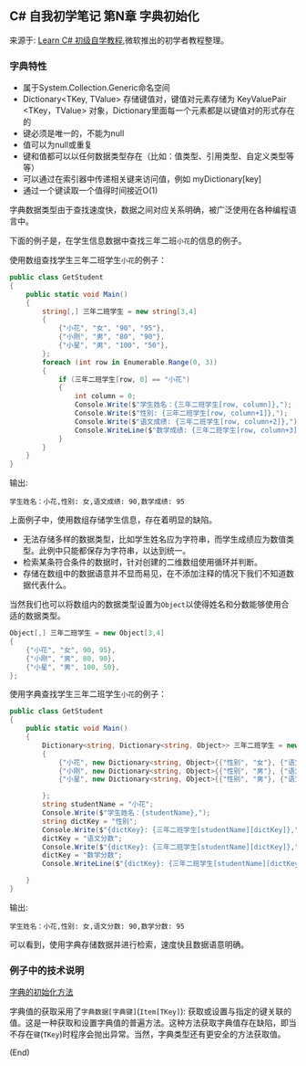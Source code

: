 ## C# 自我初学笔记 第N章  字典初始化

来源于: [Learn C# 初级自学教程](https://learn.microsoft.com/zh-cn/dotnet/csharp/programming-guide/classes-and-structs/how-to-initialize-a-dictionary-with-a-collection-initializer),微软推出的初学者教程整理。


### 字典特性

- 属于System.Collection.Generic命名空间
- Dictionary<TKey, TValue> 存储键值对，键值对元素存储为 KeyValuePair <TKey，TValue> 对象，Dictionary里面每一个元素都是以键值对的形式存在的
- 键必须是唯一的，不能为null
- 值可以为null或重复
- 键和值都可以以任何数据类型存在（比如：值类型、引用类型、自定义类型等等）
- 可以通过在索引器中传递相关键来访问值，例如 myDictionary[key]
- 通过一个键读取一个值得时间接近O(1)

字典数据类型由于查找速度快，数据之间对应关系明确，被广泛使用在各种编程语言中。

下面的例子是，在学生信息数据中查找三年二班`小花`的信息的例子。

使用数组查找学生三年二班学生`小花`的例子：
```c#
public class GetStudent
{
    public static void Main()
    {
        string[,] 三年二班学生 = new string[3,4]
        {
            {"小花", "女", "90", "95"},
            {"小刚", "男", "80", "90"},
            {"小星", "男", "100", "50"},
        };
        foreach (int row in Enumerable.Range(0, 3))
        {
            if (三年二班学生[row, 0] == "小花")
            {
                int column = 0;
                Console.Write($"学生姓名：{三年二班学生[row, column]},");
                Console.Write($"性别: {三年二班学生[row, column+1]},");
                Console.Write($"语文成绩: {三年二班学生[row, column+2]},");
                Console.WriteLine($"数学成绩: {三年二班学生[row, column+3]}");
            }
        }
    }
}
```
输出:
```
学生姓名：小花,性别: 女,语文成绩: 90,数学成绩: 95
```
上面例子中，使用数组存储学生信息，存在着明显的缺陷。
- 无法存储多样的数据类型，比如学生姓名应为字符串，而学生成绩应为数值类型。此例中只能都保存为字符串，以达到统一。
- 检索某条符合条件的数据时，针对创建的二维数组使用循环并判断。
- 存储在数组中的数据语意并不显而易见，在不添加注释的情况下我们不知道数据代表什么。

当然我们也可以将数组内的数据类型设置为`Object`以使得姓名和分数能够使用合适的数据类型。
```c#
Object[,] 三年二班学生 = new Object[3,4]
{
    {"小花", "女", 90, 95},
    {"小刚", "男", 80, 90},
    {"小星", "男", 100, 50},
};
```


使用字典查找学生三年二班学生`小花`的例子：
```c#
public class GetStudent
{
    public static void Main()
    {
        Dictionary<string, Dictionary<string, Object>> 三年二班学生 = new Dictionary<string, Dictionary<string, Object>>
        {
            {"小花", new Dictionary<string, Object>{{"性别", "女"}, {"语文分数", 90}, {"数学分数", 95}}},
            {"小刚", new Dictionary<string, Object>{{"性别", "男"}, {"语文分数", 80}, {"数学分数", 90}}},
            {"小星", new Dictionary<string, Object>{{"性别", "男"}, {"语文分数", 100}, {"数学分数", 50}}},

        };
        string studentName = "小花";
        Console.Write($"学生姓名：{studentName},");
        string dictKey = "性别";
        Console.Write($"{dictKey}: {三年二班学生[studentName][dictKey]},");
        dictKey = "语文分数";
        Console.Write($"{dictKey}: {三年二班学生[studentName][dictKey]},");
        dictKey = "数学分数";
        Console.WriteLine($"{dictKey}: {三年二班学生[studentName][dictKey]}");

    }
}
```
输出:
```
学生姓名：小花,性别: 女,语文分数: 90,数学分数: 95
```
可以看到，使用字典存储数据并进行检索，速度快且数据语意明确。


### 例子中的技术说明

[字典的初始化方法](csharp笔记-406字典的初始化.md)

字典值的获取采用了`字典数据[字典键]`(`Item[TKey]`):	获取或设置与指定的键关联的值。这是一种获取和设置字典值的普遍方法。这种方法获取字典值存在缺陷，即当不存在`键`(`TKey`)时程序会抛出异常。当然，字典类型还有更安全的方法获取值。

(End)
